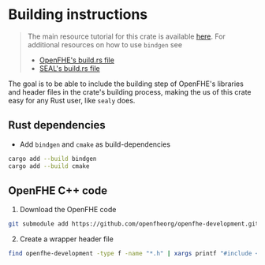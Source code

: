 # Building instructions

> The main resource tutorial for this crate is available [here](https://rust-lang.github.io/rust-bindgen). For additional resources on how to use `bindgen` see
> - [OpenFHE's build.rs file](https://github.com/fairmath/openfhe-rs/blob/master/build.rs)
> - [SEAL's build.rs file](https://github.com/marcosfpr/sealy/blob/dev/sealy/build.rs)

The goal is to be able to include the building step of OpenFHE's libraries and header files in the crate's building process, making the us of this crate easy for any Rust user, like `sealy` does. 

## Rust dependencies

- Add `bindgen` and `cmake` as build-dependencies
```bash
cargo add --build bindgen
cargo add --build cmake
```

## OpenFHE C++ code

1. Download the OpenFHE code
```bash
git submodule add https://github.com/openfheorg/openfhe-development.git
```
2. Create a wrapper header file
```bash
find openfhe-development -type f -name "*.h" | xargs printf "#include <%s>\n" > bindgen_wrapper.h
```
